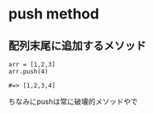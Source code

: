 # push method
## 配列末尾に追加するメソッド
```
arr = [1,2,3]
arr.push(4)

#=> [1,2,3,4]
```

ちなみにpushは常に破壊的メソッドやで